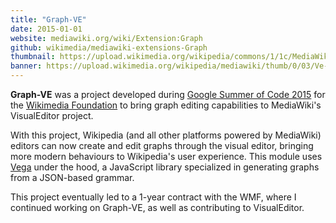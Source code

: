 ```yaml
---
title: "Graph-VE"
date: 2015-01-01
website: mediawiki.org/wiki/Extension:Graph
github: wikimedia/mediawiki-extensions-Graph
thumbnail: https://upload.wikimedia.org/wikipedia/commons/1/1c/MediaWiki_logo.png
banner: https://upload.wikimedia.org/wikipedia/mediawiki/thumb/0/03/Ve-graph-showcase.png/1200px-Ve-graph-showcase.png
---
```


**Graph-VE** was a project developed during [Google Summer of Code 2015](https://developers.google.com/open-source/gsoc/) for the [Wikimedia Foundation](https://wikimediafoundation.org) to bring graph editing capabilities to MediaWiki's VisualEditor project.

With this project, Wikipedia (and all other platforms powered by MediaWiki) editors can now create and edit graphs through the visual editor, bringing more modern behaviours to Wikipedia's user experience. This module uses [Vega](http://vega.github.io/) under the hood, a JavaScript library specialized in generating graphs from a JSON-based grammar.

This project eventually led to a 1-year contract with the WMF, where I continued working on Graph-VE, as well as contributing to VisualEditor.
